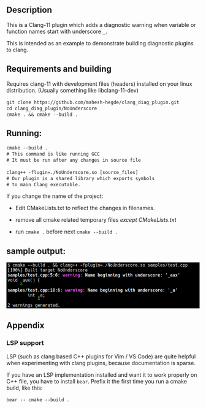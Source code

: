 ## Description
This is a Clang-11 plugin which adds a diagnostic warning when variable or function names start with underscore `_`.

This is intended as an example to demonstrate building diagnostic plugins to clang.

## Requirements and building

Requires clang-11 with development files (headers) installed on your linux distribution. (Usually something like libclang-11-dev)

```
git clone https://github.com/mahesh-hegde/clang_diag_plugin.git
cd clang_diag_plugin/NoUnderscore
cmake . && cmake --build .
```

## Running:

```
cmake --build .
# This command is like running GCC
# It must be run after any changes in source file

clang++ -flugin=./NoUnderscore.so [source_files]
# Our plugin is a shared library which exports symbols
# to main Clang executable.
```

If you change the name of the project:

* Edit CMakeLists.txt to reflect the changes in filenames.

* remove all cmake related temporary files _except CMakeLists.txt_

* run `cmake .` before next `cmake --build .`

## sample output:

![Sample Output](Screenshot_1.png)

## Appendix

### LSP support
LSP (such as clang based C++ plugins for Vim / VS Code) are quite helpful when experimenting with clang plugins, because documentation is sparse.

If you have an LSP implementation installed and want it to work properly on C++ file, you have to install `bear`. Prefix it the first time you run a cmake build, like this:

```
bear -- cmake --build .
```

